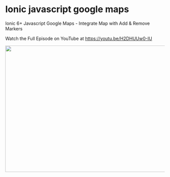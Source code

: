 # Ionic javascript google maps
 Ionic 6+ Javascript Google Maps - Integrate Map with Add & Remove Markers
 
 Watch the Full Episode on YouTube at https://youtu.be/H2DHUUw0-IU

<img src="https://github.com/Nykz/Ionic-javascript-google-maps/blob/main/Snapshot_2022-10-16-20.08.18.jpg" width="800" height="400" />
